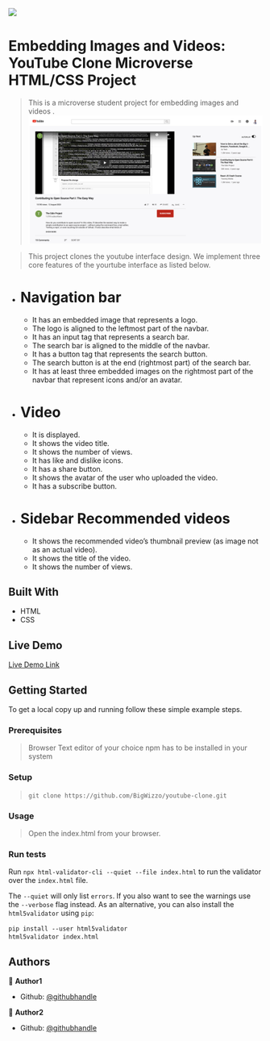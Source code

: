 ![](https://img.shields.io/badge/Microverse-blueviolet)
# Embedding Images and Videos: YouTube Clone Microverse HTML/CSS Project

> This is a microverse student project for embedding images and videos . 
![screenshot](./screen_shot.png)

> This project clones the youtube interface design.
> We implement three core features of the yourtube interface as listed below.
- # Navigation bar
    - It has an embedded image that represents a logo.
    - The logo is aligned to the leftmost part of the navbar.
    - It has an input tag that represents a search bar.
    - The search bar is aligned to the middle of the navbar. 
    - It has a button tag that represents the search button.
    - The search button is at the end (rightmost part) of the search bar.
    - It has at least three embedded images on the rightmost part of the navbar that represent icons and/or an avatar.
- # Video
    - It is displayed.
    - It shows the video title.
    - It shows the number of views.
    - It has like and dislike icons.
    - It has a share button.
    - It shows the avatar of the user who uploaded the video.
    - It has a subscribe button.
- # Sidebar Recommended videos

    - It shows the recommended video’s thumbnail preview (as image not as an actual video).
    - It shows the title of the video.
    - It shows the number of views.

## Built With

- HTML
- CSS

## Live Demo

[Live Demo Link](https://livedemo.com)

## Getting Started

 To get a local copy up and running follow these simple example steps.

### Prerequisites
> Browser
> Text editor of your choice
> npm has to be installed in your system

### Setup
> ``` git clone https://github.com/BigWizzo/youtube-clone.git ```

### Usage
> Open the index.html from your browser.

### Run tests
Run ``` npx html-validator-cli --quiet --file index.html ``` to run the validator over the ```index.html``` file.

The ```--quiet``` will only list ```errors```. If you also want to see the warnings use the ```--verbose``` flag instead.
As an alternative, you can also install the ```html5validator``` using ```pip```:

``` 
pip install --user html5validator
html5validator index.html 
```
## Authors

👤 **Author1**
- Github: [@githubhandle](https://github.com/ojrdev)

👤 **Author2**
- Github: [@githubhandle](https://github.com/bigwizzo)


